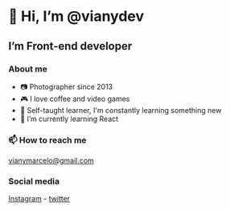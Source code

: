 # 👋 Hi, I’m @vianydev
## I’m Front-end developer

### About me
- 📷 Photographer since 2013
- 🎮 I love coffee and video games
- 📝 Self-taught learner, I'm constantly learning something new
- 🌱 I’m currently learning React

### 📫 How to reach me
[vianymarcelo@gmail.com](mailto:vianymarcelo@gmail.com)
### Social media 
[Instagram](https://www.instagram.com/vianydev) - [twitter](https://www.twitter.com/vianydev)

<!---
vianydev/vianydev is a ✨ special ✨ repository because its `README.md` (this file) appears on your GitHub profile.
You can click the Preview link to take a look at your changes.
--->
